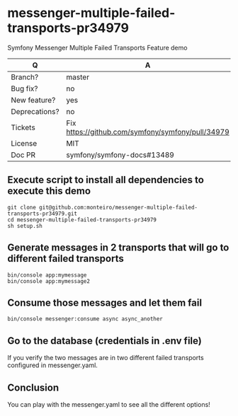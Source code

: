 # messenger-multiple-failed-transports-pr34979
Symfony Messenger Multiple Failed Transports Feature demo

| Q             | A
| ------------- | ---
| Branch?       | master
| Bug fix?      | no
| New feature?  | yes <!-- please update src/**/CHANGELOG.md files -->
| Deprecations? | no <!-- please update UPGRADE-*.md and src/**/CHANGELOG.md files -->
| Tickets       | Fix https://github.com/symfony/symfony/pull/34979
| License       | MIT
| Doc PR        | symfony/symfony-docs#13489

## Execute script to install all dependencies to execute this demo

```
git clone git@github.com:monteiro/messenger-multiple-failed-transports-pr34979.git
cd messenger-multiple-failed-transports-pr34979
sh setup.sh
```

## Generate messages in 2 transports that will go to different failed transports

```
bin/console app:mymessage
bin/console app:mymessage2
```

## Consume those messages and let them fail

```
bin/console messenger:consume async async_another
```

 

## Go to the database (credentials in .env file)

If you verify the two messages are in two different failed transports configured in messenger.yaml.

## Conclusion

You can play with the messenger.yaml to see all the different options!
